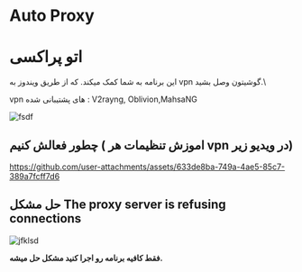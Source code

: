 # Auto Proxy
# اتو پراکسی
این برنامه به شما کمک میکند. که از طریق ویندوز به vpn گوشیتون وصل بشید.\

vpn های پشتیبانی شده : V2rayng, Oblivion,MahsaNG

![fsdf](https://github.com/user-attachments/assets/a8fdd138-bd28-4027-8333-cafcb8066ccd)

## چطور فعالش کنیم ( اموزش تنظیمات هر vpn در ویدیو زیر)

https://github.com/user-attachments/assets/633de8ba-749a-4ae5-85c7-389a7fcff7d6

## حل مشکل The proxy server is refusing connections 
![jfklsd](https://github.com/user-attachments/assets/3879162a-9383-4e2a-9e65-0d671274fa6d)

<b> فقط کافیه برنامه رو اجرا کنید مشکل حل میشه. <br/>



